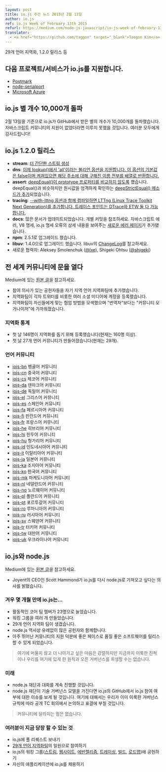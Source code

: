 ```yaml
---
layout: post
title: io.js 주간 뉴스 2015년 2월 13일
author: io.js
ref: io.js Week of February 13th 2015
refurl: https://medium.com/node-js-javascript/io-js-week-of-february-13th-2015-7846b94074a2
translator:
  - <a href="https://github.com/taggon" target="_blank">Taegon Kim</a>
---
```

<!--
29 language localization effort, 1.2.0 release, and much more.
-->
29개 언어 지역화, 1.2.0 릴리스 등

<!--
io.js support added by…
-->
## 다음 프로젝트/서비스가 io.js를 지원합니다.

- [Postmark](http://blog.postmarkapp.com/post/110829734198/its-official-were-getting-cozy-with-node-js)
- [node-serialport](https://github.com/voodootikigod/node-serialport/issues/439)
- [Microsoft Azure](http://azure.microsoft.com/en-us/documentation/articles/web-sites-nodejs-iojs/)

<!--
io.js breaks 10,000 stars on GitHub
-->
## io.js 별 개수 10,000개 돌파

<!--
On Feb. 13, io.js reached the goal of 10,000 stars on GitHub. We couldn’t have done it without the support of the amazing community behind JavaScript. Thank you alll!
-->
2월 13일을 기준으로 io.js가 GitHub에서 받은 별의 개수가 10,000개를 돌파했습니다. 자바스크립트 커뮤니티의 지원이 없었더라면 이루지 못했을 것입니다. 여러분 모두에게 감사드립니다!

<!--
io.js 1.2.0 released

stream: Simpler stream construction.
dns: lookup() now supports an ‘all’ boolean option, default to false but when turned on will cause the method to return an array of all resolved names for an address.
assert: Remove prototype property comparison in deepEqual() introduced a deepStrictEqual() method to mirror deepEqual() but performs strict equality checks on primitives.
tracing: Add LTTng (Linux Trace Toolkit Next Generation) when compiled with the —with-lttng option. Trace points match those available for DTrace and ETW.
docs: Lots of doc updates, see individual commits; new Errors page discussing JavaScript errors, V8 specifics, and io.js specific error details.
npm upgrade to 2.5.1
libuv upgrade to 1.4.0, see libuv ChangeLog
Add new collaborators: Aleksey Smolenchuk (@lxe) and Shigeki Ohtsu (@shigeki)
-->
## io.js 1.2.0 릴리스

- **stream**: [더 간단한 스트림 생성](https://github.com/nodejs/readable-stream/issues/102)
- **dns**: [이제 lookup()에서 'all'이라는 불리언 옵션을 지원합니다. 이 옵션의 기본값은 false이며 켜져있으면 해당 주소에 대해 구해진 이름 전부를 배열로 반환합니다.](https://github.com/nodejs/node/pull/744)
- **assert**: [deepEqual()이 prototype 프로퍼티를 비교하지 않도록](https://github.com/nodejs/node/pull/636) 했습니다. deepEqual()과 비슷하지만 원시값을 엄격하게 확인하는 [deepStrictEqual() 메소드가 추가](https://github.com/nodejs/node/pull/639)되었습니다.
- **tracing**: [--with-lttng 옵션과 함께 컴파일하면 LTTng (Linux Trace Toolkit Next Generation)를 추가합니다. 트레이스 포인트는 DTrace와 ETW 둘 다 가능합니다.](https://github.com/nodejs/node/pull/702)
- **docs**: 많은 문서가 업데이트되었습니다. 개별 커밋을 참조하세요. 자바스크립트 에러, V8 명세, io.js 명세 오류의 상세 내용을 보여주는 [새로운 에러 페이지](https://iojs.org/api/errors.html)가 추가됐습니다.
- **npm**: 2.5.1로 업그레이드 했습니다.
- **libuv**: 1.4.0으로 업그레이드 했습니다. libuv의 [ChangeLog](https://github.com/libuv/libuv/blob/v1.x/ChangeLog)를 참고하세요.
- 새로운 협력자: Aleksey Smolenchuk ([@lxe](https://github.com/lxe)), Shigeki Ohtsu ([@shigeki](https://github.com/shigeki))

<!--
Opened our doors to the international community
-->
## 전 세계 커뮤니티에 문을 열다

<!--
View the original article on Medium.

Added interested contributors to teams for their language.
Teams registered Twitter accounts for their teams and other relevant social media accounts.
Teams came up with their own ways of working together, and they became more of “community organizers,” as opposed to just “translators”
-->
Medium에 있는 [원본 글](https://medium.com/@mikeal/how-io-js-built-a-146-person-27-language-localization-effort-in-one-day-65e5b1c49a62)을 참고하세요.

- 참여 의사가 있는 공헌자들을 자기 지역 언어 지역화팀에 추가했습니다.
- 지역화팀이 각자 트위터를 비롯한 여러 소셜 미디어에 계정을 등록했습니다.
- 지역화팀이 자신들에게 맞는 협업 방법을 모색했으며 "번역자"보다는 "커뮤니티 오거나이저"에 가까워졌습니다.

<!--
Stats for Localizations

146 people signed up to help with the localizations the first day (over 160 signed up now)
27 languages communities created the first day (already up to 29)
-->
### 지역화 통계

- 첫 날 146명이 지역화를 돕기 위해 등록했습니다(현재는 160명 이상).
- 첫 날 27개 언어 커뮤니티가 만들어졌습니다(현재는 29개).

<!--
Language Communities
-->
### 언어 커뮤니티

- [iojs-bn](https://github.com/nodejs/iojs-bn) 벵골어 커뮤니티
- [iojs-cn](https://github.com/nodejs/iojs-cn) 중국어 커뮤니티
- [iojs-cs](https://github.com/nodejs/iojs-cs) 체코어 커뮤니티
- [iojs-da](https://github.com/nodejs/iojs-da) 덴마크어 커뮤니티
- [iojs-de](https://github.com/nodejs/nodejs-de) 독일어 커뮤니티
- [iojs-el](https://github.com/nodejs/iojs-el) 그리스어 커뮤니티
- [iojs-es](https://github.com/nodejs/iojs-es) 스페인어 커뮤니티
- [iojs-fa](https://github.com/nodejs/nodejs-fa) 페르시아어 커뮤니티
- [iojs-fi](https://github.com/nodejs/nodejs-fi) 핀란드어 커뮤니티
- [iojs-fr](https://github.com/nodejs/nodejs-fr) 프랑스어 커뮤니티
- [iojs-he](https://github.com/nodejs/iojs-he) 히브리어 커뮤니티
- [iojs-hi](https://github.com/nodejs/iojs-hi) 힌두어 커뮤니티
- [iojs-hu](https://github.com/nodejs/iojs-hu) 헝가리어 커뮤니티
- [iojs-id](https://github.com/nodejs/nodejs-id) 인도네시아어 커뮤니티
- [iojs-it](https://github.com/nodejs/iojs-it) 이탈리아어 커뮤니티
- [iojs-ja](https://github.com/nodejs/nodejs-ja) 일본어 커뮤니티
- [iojs-ka](https://github.com/nodejs/nodejs-ka) 조지아어 커뮤니티
- [iojs-ko](https://github.com/nodejs/nodejs-ko) 한국어 커뮤니티
- [iojs-mk](https://github.com/nodejs/nodejs-mk) 마케도니아어 커뮤니티
- [iojs-nl](https://github.com/nodejs/nodejs-nl) 네덜란드어 커뮤니티
- [iojs-no](https://github.com/nodejs/nodejs-no) 노르웨이어 커뮤니티
- [iojs-pl](https://github.com/nodejs/nodejs-pl) 폴란드어 커뮤니티
- [iojs-pt](https://github.com/nodejs/iojs-pt) 포르투갈어 커뮤니티
- [iojs-ro](https://github.com/nodejs/nodejs-ro) 루마니아어 커뮤니티
- [iojs-ru](https://github.com/nodejs/iojs-ru) 러시아어 커뮤니티
- [iojs-sv](https://github.com/nodejs/iojs-sv) 스웨덴어 커뮤니티
- [iojs-tr](https://github.com/nodejs/nodejs-tr) 터키어 커뮤니티
- [iojs-tw](https://github.com/nodejs/iojs-tw) 대만어 커뮤니티
- [iojs-uk](https://github.com/nodejs/nodejs-uk) 우크라이나어 커뮤니티

<!--
io.js and node.js

View the original article on Medium.
Scott Hammond, CEO of Joyent, expressed his desire to bring io.js back to the node.js.
-->
## io.js와 node.js

Medium에 있는 [원본 글](https://medium.com/@iojs_kr/io-js%EC%99%80-node-js-%EC%9E%AC%EB%8B%A8-9fb487312179)을 참고하세요.

- Joyent의 CEO인 Scott Hammond가 io.js를 다시 node.js로 가져오고 싶다는 의사를 밝혔습니다.

<!--
In only a few months io.js…

Has grown to 23 active core team members
Has several working groups
Has 29 language localization teams,
Has drawn more contributors to the project than we’ve ever had in the history of node.js, and
Has been able to release quality software at a good pace with the support of an exceptional community.
-->
### 겨우 몇 개월 만에 io.js는...

- 활동적인 코어 팀 멤버가 23명으로 늘었습니다.
- 워킹 그룹을 여러 개 만들었습니다.
- 29개 언어 지역화 팀이 생겼습니다.
- node.js 역사상 유례없이 많은 공헌자와 함께합니다.
- 아주 뛰어난 커뮤니티의 지원 덕분에 좋은 페이스로 품질 좋은 소프트웨어를 릴리스 할 수 있게 되었습니다.

<!--
We are eager to put this all behind us but we can’t sacrifice the progress we’ve made or the principles and open governance that got us here.
-->
> 여기에 머물지 않고 더 나아가고 싶은 마음은 강렬하지만 지금까지 이룩한 진척이나 우리를 여기에 있게 한 원칙과 오픈 거버넌스를 희생할 수는 없습니다.

<!--
The Future

Talks with the node.js foundation are ongoing.
Once the foundation has a technical governance model you will see an issue on io.js’ GitHub about whether io.js should join. This will be discussed and voted on openly in a public TC meeting following the governance rules we’ve already built.

For the community, nothing has changed.
-->
### 미래

- node.js 재단과 대화를 계속 진행할 것입니다.
- node.js 재단이 기술 거버넌스 모델을 가진다면 io.js의 GitHub에서 io.js 참여 여부에 대한 이슈를 보게 될 것입니다. 여기에 대해서는 우리가 이미 이룩한 거버넌스 규칙에 따라 공개 TC 회의에서 논의하고 표결에 부칠 것입니다.

> 커뮤니티에 달라지는 점은 없습니다.

<!--
What you can do right now

Continue to send your pull requests to io.js
Join one of the 27 language localization teams
Contribute to io.js’ working groups (streams, website, evangelism, tracing, build, roadmap) and
Continue to adopt io.js in your applications.
-->
### 여러분이 지금 당장 할 수 있는 것

- io.js에 풀 리퀘스트 보내기
- [29개 언어 지역화팀](https://github.com/nodejs/website/issues/125)의 일원으로 참여하기
- io.js의 워킹 그룹([스트림](https://github.com/nodejs/readable-stream), [웹사이트](https://github.com/nodejs/website), [에반젤리즘](https://github.com/nodejs/website/labels/evangelism), [트레이싱](https://github.com/nodejs/tracing-wg), [빌드](https://github.com/nodejs/build), [로드맵](https://github.com/nodejs/roadmap))에 공헌하기
- 자신의 애플리케이션에 io.js를 채용하기
